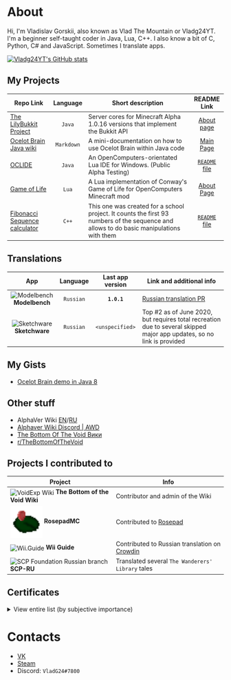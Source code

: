 # About

Hi, I'm Vladislav Gorskii, also known as Vlad The Mountain or Vladg24YT. I'm a beginner self-taught coder in Java, Lua, C++. I also know a bit of C, Python, C# and JavaScript. Sometimes I translate apps.

[![Vladg24YT's GitHub stats](https://github-readme-stats.vercel.app/api?username=Vladg24YT&include_all_commits=true&show_icons=true&theme=gruvbox)](https://github.com/anuraghazra/github-readme-stats)

## My Projects

| Repo Link | Language | Short description | README Link |
| --- | :----: | --- | :---: |
| [The LilyBukkit Project](https://github.com/LilyBukkit) | `Java` | Server cores for Minecraft Alpha 1.0.16 versions that implement the Bukkit API | [About page](https://lilybukkit.github.io) |
| [Ocelot Brain Java wiki](https://github.com/Vladg24YT/Ocelot-Java-Wiki) | `Markdown` | A mini-documentation on how to use Ocelot Brain within Java code | [Main Page](https://vladg24yt.github.io/Ocelot-Java-Wiki/en/index) |
| [OCLIDE](https://github.com/OCLIDE-Modules) | `Java` | An OpenComputers-orientated Lua IDE for Windows. (Public Alpha Testing) | [`README` file](https://github.com/OCLIDE-Modules/OCLIDE/blob/master/README.md) |
| [Game of Life](https://github.com/Vladg24YT/Game-Of-Life) | `Lua` | A Lua implementation of Conway's Game of Life for OpenComputers Minecraft mod | [About Page](https://vladg24yt.github.io/Game-Of-Life) |
| [Fibonacci Sequence calculator](https://github.com/Vladg24YT/Fibonacci-Sequence-calculator) | `C++` | This one was created for a school project. It counts the first 93 numbers of the sequence and allows to do basic manipulations with them | [`README` file](https://github.com/Vladg24YT/Fibonacci-Sequence-calculator/blob/master/README.md) |

## Translations

| App | Language | Last app version | Link and additional info |
| :---: | :----: | :---: | --- |
| <img align="center" alt="Modelbench" src="https://raw.githubusercontent.com/Nimikita/Modelbench/master/options/windows/icons/icon.ico" width="50" height="50"><b>Modelbench</b> | `Russian` | **`1.0.1`** | [Russian translation PR](https://github.com/Nimikita/Modelbench/pull/1) |
| <img align="center" alt="Sketchware" src="https://raw.githubusercontent.com/sketchware/sketchware.github.io/master/img/logo.png" width="50" height="50"><b>Sketchware</b> | `Russian` | `<unspecified>` | Top #2 as of June 2020, but requires total recreation due to several skipped major app updates, so no link is provided |

## My Gists
* [Ocelot Brain demo in Java 8](https://gist.github.com/Vladg24YT/dcbb1ed68658122f21e8edcf32f0db6d)

## Other stuff
* AlphaVer Wiki [EN](https://alphaver.fandom.com)/[RU](https://alphaver.fandom.com/ru)
* [Alphaver Wiki Discord | AWD](https://discord.gg/negeU6qvBE)
* [The Bottom Of The Void Вики](http://voidexp.fandom.com/ru)
* [r/TheBottomOfTheVoid](https://www.reddit.com/r/TheBottomOfTheVoid/)

## Projects I contributed to
| Project | Info |
| --- | --- |
| <img align="center" alt="VoidExp Wiki" src="https://static.wikia.nocookie.net/voidexp/images/e/e6/Site-logo.png" width="75" height="75"> <b>The Bottom of the Void Wiki</b> | Contributor and admin of the Wiki |
| <img align="center" alt="Rosepad" src="https://github.com/RosepadMC/RosepadMC.github.io/raw/master/img/rosepad.png" width="75" height="75"> <b>RosepadMC</b> | Contributed to [Rosepad](https://github.com/RosepadMC/Rosepad) |
| <img align="center" alt="Wii.Guide" src="https://rc24.xyz/images/logo_small.png" width="75" height="75"> <b>Wii Guide</b> | Contributed to Russian translation on [Crowdin](https://crowdin.com/project/wii-guide) |
| <img align="center" alt="SCP Foundation Russian branch" src="https://scpfoundation.net/-/static/images/scp-logo.png" width="75" height="75"> <b>SCP-RU</b> | Translated several `The Wanderers' Library` tales |
## Certificates 

<details>
  <summary>View entire list (by subjective importance)</summary>  
  
  <h3>Diploma of the profession of a worker, the position of an employee</h3>
  <b>Computer operator</b> professional education program <br>
  <i>State Budgetary Professional Educational Institution of the City of Moscow «College of Hospitality and Management Industry No. 23», issued 24 April 2020</i>  <br>

  <h3>Certificate of Completion</h3>
  <b>Advanced (C1)</b> online course<br>
  <i>Englex online english language school, 2021</i><br>
  Mark: <b>B</b><br>

  <h3>Certificate of Completion</h3>
  <b>Java Tutorial</b> online course  <br>
  <i>Sololearn, issued 10 July 2017</i><br>

  <h3>Certificate of Completion</h3>
  <b>C++ Tutorial</b> online course  <br>
  <i>Sololearn, issued 22 June 2018</i><br>

  <h3>Certificate of Completion</h3>
  <b>JavaScript Tutorial</b> online course  <br>
  <i>Sololearn, issued 22 June 2018</i><br>
</details>  

# Contacts

- [VK](https://vk.com/vladg24yt)
- [Steam](https://steamcommunity.com/id/vladg24yt)
- Discord: `VladG24#7800`
